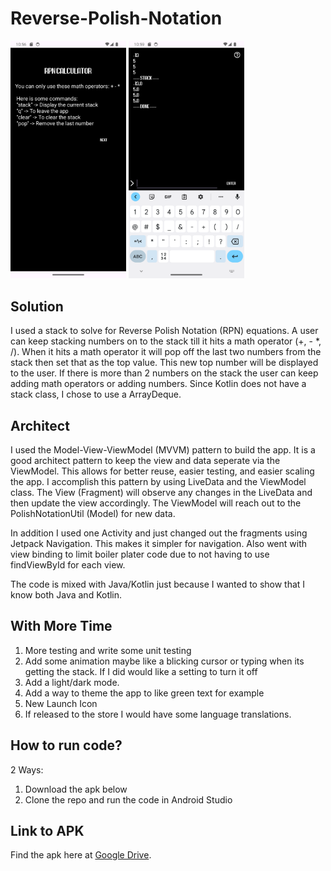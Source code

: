 # Reverse-Polish-Notation
<p float="left">
  <img src="https://github.com/greenbizkit33/Reverse-Polish-Notation/blob/main/screenshots/Screenshot_20240805_105620.png" width="185" />
  <img src="https://github.com/greenbizkit33/Reverse-Polish-Notation/blob/main/screenshots/Screenshot_20240805_105913.png" width="185" /> 
</p>

## Solution
I used a stack to solve for Reverse Polish Notation (RPN) equations. A user can keep stacking numbers on to the stack till it hits a math operator (+, - *, /). When it hits a math operator it will pop off the last two numbers from the stack then set that as the top value. This new top number will be displayed to the user. If there is more than 2 numbers on the stack the user can keep adding math operators or adding numbers. Since Kotlin does not have a stack class, I chose to use a ArrayDeque. 

## Architect
I used the Model-View-ViewModel (MVVM) pattern to build the app. It is a good architect pattern to keep the view and data seperate via the ViewModel. This allows for better reuse, easier testing, and easier scaling the app. I accomplish this pattern by using LiveData and the ViewModel class. The View (Fragment) will observe any changes in the LiveData and then update the view accordingly. The ViewModel will reach out to the PolishNotationUtil (Model) for new data.

In addition I used one Activity and just changed out the fragments using Jetpack Navigation. This makes it simpler for navigation. Also went with view binding to limit boiler plater code due to not having to use findViewById for each view.

The code is mixed with Java/Kotlin just because I wanted to show that I know both Java and Kotlin. 

## With More Time

1. More testing and write some unit testing
2. Add some animation maybe like a blicking cursor or typing when its getting the stack. If I did would like a setting to turn it off
3. Add a light/dark mode.
4. Add a way to theme the app to like green text for example
5. New Launch Icon
6. If released to the store I would have some language translations. 

## How to run code?
2 Ways:
1. Download the apk below
2. Clone the repo and run the code in Android Studio

## Link to APK

Find the apk here at [Google Drive](https://drive.google.com/drive/folders/1F2vgGQ5BxB5hyoSvdr28gBCsMQRbKf4i?usp=sharing).
